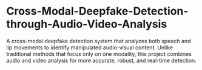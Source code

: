 # Cross-Modal-Deepfake-Detection-through-Audio-Video-Analysis
A cross-modal deepfake detection system that analyzes both speech and lip movements to identify manipulated audio-visual content. Unlike traditional methods that focus only on one modality, this project combines audio and video analysis for more accurate, robust, and real-time detection.
